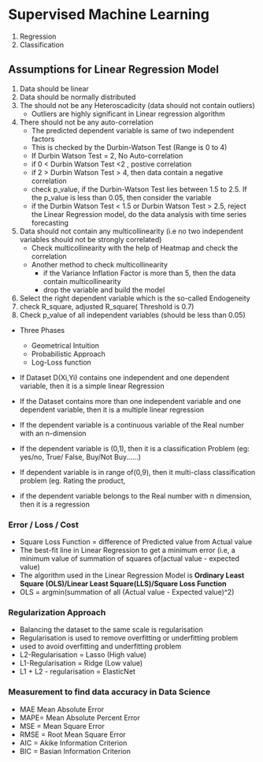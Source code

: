 # Supervised Machine Learning
1. Regression
2. Classification
## Assumptions for Linear Regression Model
1. Data should be linear
2. Data should be normally distributed
3. The should not be any Heteroscadicity (data should not contain outliers)
   - Outliers are highly significant in Linear regression algorithm
4. There should not be any auto-correlation
   - The predicted dependent variable is same of two independent factors  
   - This is checked by the Durbin-Watson Test (Range is 0 to 4)
   - If Durbin Watson Test = 2, No Auto-correlation
   - if 0 < Durbin Watson Test <2 , postive correlation
   - if 2 > Durbin Watson Test > 4, then data contain a negative correlation
   - check p_value, if the Durbin-Watson Test lies between 1.5 to 2.5. If the p_value is less than 0.05, then consider the variable
   - if the Durbin Watson Test < 1.5 or Durbin Watson Test > 2.5, reject the Linear Regression model, do the data analysis with time series forecasting
5. Data should not contain any multicollinearity (i.e no two  independent variables should not be  strongly correlated)
   - Check multicollinearity with the help of Heatmap and check the correlation
   - Another method to check multicollinearity
     - if the Variance Inflation Factor is more than 5, then the data contain multicollinearity
     - drop the variable and build the model
6. Select the right dependent variable which is the so-called Endogeneity
7. check R_square, adjusted R_square( Threshold is 0.7)
8. Check p_value of all independent variables (should be less than 0.05)



- Three Phases 
  - Geometrical Intuition
  - Probabilistic Approach
  - Log-Loss function

- If Dataset D(Xi,Yi) contains one independent and one dependent variable, then it is a simple linear Regression
- If the Dataset contains  more than one independent variable and one dependent variable, then it is a multiple linear regression
- If the dependent variable is a continuous variable of the Real number with an n-dimension
- If the dependent variable is (0,1), then it is a classification  Problem (eg: yes/no, True/ False, Buy/Not Buy......)
- If dependent variable is in range of(0,9), then it multi-class classification problem (eg. Rating the product, 
- if the dependent variable belongs to the Real number with n dimension, then it is a regression 

### Error / Loss / Cost
- Square Loss Function = difference of Predicted value from  Actual value
- The best-fit line in Linear Regression to get a minimum error (i.e, a minimum value of summation of squares of(actual value - expected value)
- The algorithm used in  the Linear Regression Model is **Ordinary Least Square (OLS)/Linear Least Square(LLS)/Square Loss Function**
- OLS = argmin(summation of all (Actual value - Expected value)^2)
### Regularization Approach
- Balancing the dataset to the same scale is regularisation
- Regularisation is used to remove overfitting or underfitting problem
- used to avoid overfitting and underfitting problem
- L2-Regularisation = Lasso (High value)
- L1-Regularisation = Ridge (Low value)
- L1 + L2 - regularisation = ElasticNet

### Measurement to find data accuracy in Data Science
- MAE  Mean Absolute Error
- MAPE= Mean Absolute Percent Error
- MSE = Mean Square Error
- RMSE = Root Mean Square Error
- AIC = Akike Information Criterion
- BIC = Basian Information Criterion
